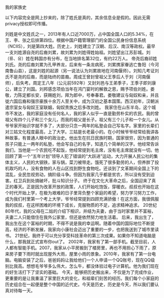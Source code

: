 我的家族史

以下内容完全是网上抄来的，除了姓氏是真的，其余信息全是假的。因此无需privacy授权即可传播。

刘姓是中文姓氏之一，2013年有人口近7000万，占中国全国人口的5.34%，在王、李、张之后排第四位。根据中国户籍管理部门的全国公民身份信息系统（NCIIS），刘是第四大姓。历史上，刘姓建立了汉朝、后汉、南汉等政权。最早一支刘姓源自尧的后裔刘累，故刘累为刘姓得姓始祖。刘姓望出江苏彭城。刘（류、유）姓在韩国亦有分布，在当地排名第32位，有约22万人。
帝尧后裔祁姓刘氏。尧的后裔刘累为孔甲养龙，后来有一条龙病死，刘累携家眷逃亡鲁阳（今河南鲁山县），这是刘姓的起源（另一说法认为刘累故地在河南偃师）。刘知几考证刘氏不是尧的后裔，而是陆终的苗裔。周成王曾封曾祖父王季后人于刘（河南偃师），后失考。周定王八年（公元前592年）又封刘邑与王弟季子，王季子即刘康公，建立了刘国。刘邦感念项伯当年在鸿门宴时的解救之恩，赐予项伯刘姓。娄敬，力陈定都长安，获赐姓刘，拜为郎中，号奉春君。娄敬建议与匈奴和亲，并且徙六国后裔和强宗豪族十余万人至关中，成为汉初之基本国策。西汉初年，汉朝派遣宗室女与匈奴王室联姻，匈奴贵族之后多改刘姓。
我家住在山东半岛，这个城市不发达，我的家庭没有任何名人，我的家人似乎一直是勤劳朴实的农民。我的曾祖父有四个儿子和三个女儿，而我的祖父是长子。祖父有三个儿子和一个女儿。从爷爷家开始识字就不多了，大部分只念一两年的私塾会自己写名字。家里的长辈们对三姑文化程度最高，上了大学。三姑是长老最小的。在小时候爷爷经常给我讲各种故事，有普通人眼中的政治史。他出生在抗日民族时期，国家很穷，因为普通的孩子只能上一两年的私塾，他会写自己的名字，知道几个简单的汉字。他经常告诉我们，当他是一个农民吃不起饭，他经常提到毛主席，没有毛主席就没有一切。他回顾了第一个“五年计划”领导人犯了错误的“大跃进”运动，大力开展人民公社的集体主义，人民的大钢铁，家与锅，菜刀被带走。饿死了很多勤劳的人，但养胖了投机取巧的人，没有食物的人在山区找到野生食物吃。还谈到了文革期间全国上下的混乱，全民忽视劳动，搞阶级斗争。但因为我家几乎都是贫农，所以没有受到迫害。红卫兵到处搞破坏，批斗知识分子。
终于在文化大革命之后，全国迎来了真正的春天。正是因为改革开放的政策，人们开始吃饱饭，穿暖衣。叔叔也开始在这个时代开始上学，在极为艰难的日子里背负整个家庭的希望，努力学习努力工作，成为我们村里第一个考上大学，爷爷经常提到四顾充满骄傲！在这方面，我很佩服我的叔叔，在这样困难的环境下成长，克服物质的不足，追求精神追求。
20世纪80年代，我的父母在二姑的介绍下相识，并结为夫妻，由于当时家里并不富裕，夫妻二人只能借住在我外公家里，但还是依然努力地生活着。
后来，我出生了，我出生在这个富裕的时期，不得不说是我的幸运啊。随着中国的国际地位不断提高，经济的不断发展，我家向小康社会迈出了重要的一步，也把我送到了城市里读书。
21世纪，我终于可以充分享受科技革命的第三次成果。如果你不知道电脑是什么，那我就正式宣布你out了。
2002年，我家有了第一部手机。截至目前，人人都有智能手机。2007，我家从小平房搬到了楼房里，再也不用担心下雨了，原来房子要下雨时就出现屋外大雨，屋里小雨的景象。2010年，我家有了第一台电脑。电脑安装了之后，爸爸妈妈让我给他们一个人申请一个QQ账号，现在QQ级别比我高。想想毛爷爷多么伟大，怎么牛，都没体验过电子计算机。他为我们现在的好生活打下了坚实的基础。
今天，能够把历史搬出来，不仅是为了完成作业，更重要的是让我重温了家里巨大的变化，和祖辈们刻苦的经历。我们每个小家庭的历史组合在一起便是整个中国的近代史。今天是历史，历史是今天，所以我们要认真对待每一天。
